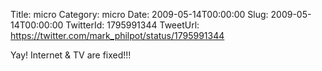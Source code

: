 Title: micro
Category: micro
Date: 2009-05-14T00:00:00
Slug: 2009-05-14T00:00:00
TwitterId: 1795991344
TweetUrl: https://twitter.com/mark_philpot/status/1795991344

Yay! Internet & TV are fixed!!!